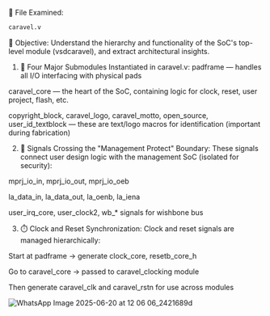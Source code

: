 📁 File Examined:
~~~bash
caravel.v
~~~
🧠 Objective:
Understand the hierarchy and functionality of the SoC's top-level module (vsdcaravel), and extract architectural insights.

1. 🔧 Four Major Submodules Instantiated in caravel.v:
padframe — handles all I/O interfacing with physical pads

caravel_core — the heart of the SoC, containing logic for clock, reset, user project, flash, etc.

copyright_block, caravel_logo, caravel_motto, open_source, user_id_textblock — these are text/logo macros for identification (important during fabrication)

2. 🔄 Signals Crossing the "Management Protect" Boundary:
These signals connect user design logic with the management SoC (isolated for security):

mprj_io_in, mprj_io_out, mprj_io_oeb

la_data_in, la_data_out, la_oenb, la_iena

user_irq_core, user_clock2, wb_* signals for wishbone bus

3. ⏱️ Clock and Reset Synchronization:
Clock and reset signals are managed hierarchically:

Start at padframe → generate clock_core, resetb_core_h

Go to caravel_core → passed to caravel_clocking module

Then generate caravel_clk and caravel_rstn for use across modules

![WhatsApp Image 2025-06-20 at 12 06 06_2421689d](https://github.com/user-attachments/assets/cdb950a4-2a47-4726-8eb3-19f2fccbd4a5)


